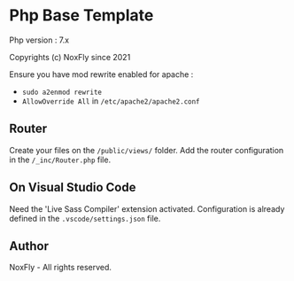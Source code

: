 # Php Base Template

Php version : 7.x

Copyrights (c) NoxFly since 2021

Ensure you have mod rewrite enabled for apache :
* `sudo a2enmod rewrite`
* `AllowOverride All` in `/etc/apache2/apache2.conf`


## Router

Create your files on the `/public/views/` folder. Add the router configuration in the `/_inc/Router.php` file.


## On Visual Studio Code

Need the 'Live Sass Compiler' extension activated. Configuration is already defined in the `.vscode/settings.json` file.

## Author

NoxFly - All rights reserved.